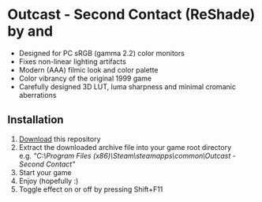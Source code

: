 # Outcast - Second Contact (ReShade) by and

- Designed for PC sRGB (gamma 2.2) color monitors
- Fixes non-linear lighting artifacts
- Modern (AAA) filmic look and color palette
- Color vibrancy of the original 1999 game
- Carefully designed 3D LUT, luma sharpness and minimal cromanic aberrations

Installation
------------

1. [Download](https://github.com/coderand/reshade-ocsc/archive/reshade-ocsc.zip) this repository
2. Extract the downloaded archive file into your game root directory \
   e.g. *"C:\Program Files (x86)\Steam\steamapps\common\Outcast - Second Contact"*
3. Start your game
4. Enjoy (hopefully :)
5. Toggle effect on or off by pressing Shift+F11
